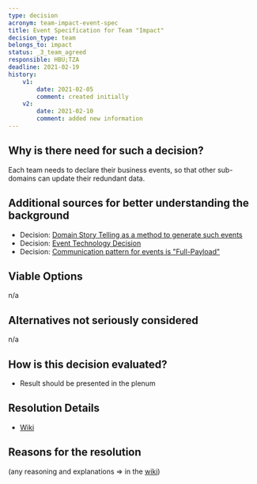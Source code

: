 ```yaml
---
type: decision
acronym: team-impact-event-spec
title: Event Specification for Team "Impact"  
decision_type: team
belongs_to: impact
status: _3_team_agreed
responsible: HBU;TZA 
deadline: 2021-02-19
history:
    v1:
        date: 2021-02-05
        comment: created initially
    v2:
        date: 2021-02-10
        comment: added new information
---
```


## Why is there need for such a decision?

Each team needs to declare their business events, so that other sub-domains can update their redundant data. 

## Additional sources for better understanding the background

* Decision: [Domain Story Telling as a method to generate such events](./sig-eventing-domain-research)
* Decision: [Event Technology Decision](./sig-eventing-solution) 
* Decision: [Communication pattern for events is "Full-Payload"](./sig-eventing-communication-pattern)


## Viable Options

n/a

## Alternatives not seriously considered

n/a

## How is this decision evaluated?

- Result should be presented in the plenum

## Resolution Details

- [Wiki](https://github.com/EVATool/evatool-backend/wiki/Impact-Event-Spec)

## Reasons for the resolution

(any reasoning and explanations => in the [wiki](https://github.com/EVATool/evatool-backend/wiki/Impact-Event-Spec))
